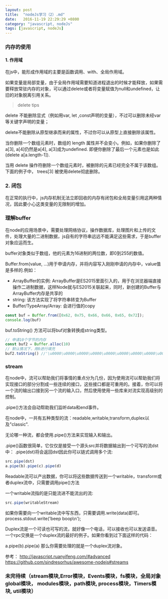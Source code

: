 ```yaml
---
layout: post
title:  "nodeJs学习（2）.md"
date:   2016-11-19 22:29:29 +0800
category: "javascript, nodeJs"
tags: [javascript, nodeJs]
---
```



### 内存的使用


#### 1. 作用域
在js中，能形成作用域的主要是函数调用、with、全局作用域。

如果变量是局部变量，由于全局作用域需要知道进程退出的时候才能释放，如果需要释放常驻内存的对象，可以通过delete或者将变量赋值为null和undefined，让旧的对象脱离引用关系。


> delete tips

delete 不能删除显式（例如用var, let ,const声明的变量），不过可以删除未经var等关键字声明的变量；

delete不能删除从原型继承而来的属性，不过你可以从原型上直接删除该属性。

当你删除一个数组元素时，数组的 length 属性并不会变小。例如，如果你删除了a[3], a[4]仍然是a[4], a[3]成为undefined. 即便你删除了最后一个元素也是如此 (delete a[a.length-1]).

当用 delete 操作符删除一个数组元素时，被删除的元素已经完全不属于该数组。下面的例子中， trees[3] 被使用delete彻底删除。

### 2. 闭包

在正常的执行中，js内存机制无法立即回收的内存有闭包和全局变量引用这两种情况，因此要小心这类变量的无限制的增加。


### 理解buffer

在node的应用场景中，需要处理网络协议，操作数据库，处理图片和上传的文件，处理大量的二进制数据，js自有的字符串远远不能满足这些需求，于是buffer对象应运而生。

buffer对象类似于数组，他的元素为16进制的两位数，即0到255的数值。

Buffer.from(value, ...)用于申请内存，并将内容写入刚刚申请的内存中，value值是多样的.例如：

- ArrayBuffer的实例: ArrayBuffer是ES2015里面引入的，用于在浏览器端直接操作二进制数据，这样Node就与ES2015关联起来，同时，新创建的Buffer与ArrayBuffer内存是共享的
- string: 该方法实现了将字符串转变为Buffer
- Buffer/TypeArray/Array: 会进行值的copy

```js
const buf = Buffer.from([0x62, 0x75, 0x66, 0x66, 0x65, 0x72]);
console.log(buf)
```

buf.toString() 方法可以将buf对象转换成string类型。

```js
// 申请10个字节的内存
const buf2 = Buffer.alloc(10)
// 默认情况下，用0进行填充
buf2.toString() //'\u0000\u0000\u0000\u0000\u0000\u0000\u0000\u0000\u0000\u0000'
```


### stream

在node中，流可以帮助我们将事情的重点分为几份，因为使用流可以帮助我们将实现接口的部分分割成一些连续的接口，这些接口都是可重用的。接着，你可以将一个流的输出口接到另一个流的输入口，然后使用使用一些库来对流实现高级别的控制。

.pipe()方法会自动帮助我们监听data和end事件。

在node中，一共有五种类型的流：readable,writable,transform,duplex以及"classic".

无论哪一种流，都会使用.pipe()方法来实现输入和输出。

.pipe()函数很简单，它仅仅是接受一个源头src并将数据输出到一个可写的流dst中：
.pipe(dst)将会返回dst因此你可以链式调用多个流:

```js
src.pipe(dst)
a.pipe(b).pipe(c).pipe(d)
```


Readable流可以产出数据，你可以将这些数据传送到一个writable，transform或者duplex流中，只需要调用pipe()方法

一个writable流指的是只能流进不能流出的流:

```js
src.pipe(writableStream)

```

如果你需要向一个writable流中写东西，只需要调用.write(data)即可。
process.stdout.write('beep boop\n');


Duplex流是一个可读也可写的流，就好像一个电话，可以接收也可以发送语音。一个rpc交换是一个duplex流的最好的例子。如果你看到过下面这样的代码：

a.pipe(b).pipe(a)
那么你需要处理的就是一个duplex流对象。

参考：
http://javascript.ruanyifeng.com/#advanced
https://github.com/sindresorhus/awesome-nodejs#streams










### 未完待续（stream模块,Error模块，Events模块，fs模块，全局对象global模块， modules模块，path模块, process模块，Timers模块, util模块）
